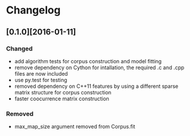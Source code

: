 # Changelog

## [0.1.0][2016-01-11]
### Changed
- add algorithm tests for corpus construction and model fitting
- remove dependency on Cython for intallation, the required .c and .cpp files are now included
- use py.test for testing
- removed dependency on C++11 features by using a different sparse matrix structure for corpus construction
- faster coocurrence matrix construction

### Removed
- max_map_size argument removed from Corpus.fit
